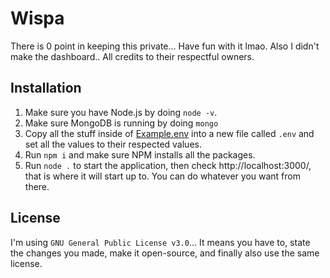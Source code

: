 # Wispa

There is 0 point in keeping this private... Have fun with it lmao. Also I didn't make the dashboard.. All credits to their respectful owners.

## Installation
1. Make sure you have Node.js by doing `node -v`.
2. Make sure MongoDB is running by doing `mongo`
3. Copy all the stuff inside of [Example.env](/Example.env) into a new file called `.env` and set all the values to their respected values.
4. Run `npm i` and make sure NPM installs all the packages.
5. Run `node .` to start the application, then check http://localhost:3000/, that is where it will start up to. You can do whatever you want from there.

## License
I'm using `GNU General Public License v3.0`... It means you have to, state the changes you made, make it open-source, and finally also use the same license.

